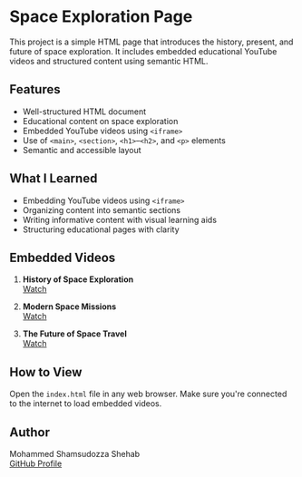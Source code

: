 # Space Exploration Page

This project is a simple HTML page that introduces the history, present, and future of space exploration. It includes embedded educational YouTube videos and structured content using semantic HTML.

## Features

- Well-structured HTML document
- Educational content on space exploration
- Embedded YouTube videos using `<iframe>`
- Use of `<main>`, `<section>`, `<h1>`–`<h2>`, and `<p>` elements
- Semantic and accessible layout

## What I Learned

- Embedding YouTube videos using `<iframe>`
- Organizing content into semantic sections
- Writing informative content with visual learning aids
- Structuring educational pages with clarity

## Embedded Videos

1. **History of Space Exploration**  
   [Watch](https://www.youtube.com/watch?v=ERzX9bYUtFg)

2. **Modern Space Missions**  
   [Watch](https://www.youtube.com/watch?v=4NXp5pFgMIY)

3. **The Future of Space Travel**  
   [Watch](https://www.youtube.com/watch?v=t9kSY9PnqtU)

## How to View

Open the `index.html` file in any web browser. Make sure you're connected to the internet to load embedded videos.

## Author

Mohammed Shamsudozza Shehab  
[GitHub Profile](https://github.com/Shehab-dev14771)
